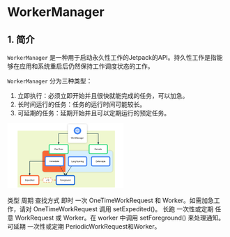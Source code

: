 # WorkerManager

## 1. 简介

`WorkerManager` 是一种用于启动永久性工作的Jetpack的API。持久性工作是指能够在应用和系统重启后仍然保持工作调度状态的工作。

`WorkerManager` 分为三种类型：
1. 立即执行：必须立即开始并且很快就能完成的任务，可以加急。
2. 长时间运行的任务：任务的运行时间可能较长。
3. 可延期的任务：延期开始并且可以定期运行的预定任务。

![alt text](image-84.png)

类型	周期	查找方式
即时	一次	OneTimeWorkRequest 和 Worker。如需加急工作，请对 OneTimeWorkRequest 调用 setExpedited()。
长跑	一次性或定期	任意 WorkRequest 或 Worker。在 worker 中调用 setForeground() 来处理通知。
可延期	一次性或定期	PeriodicWorkRequest和Worker。

